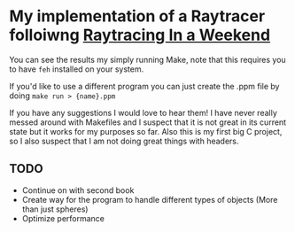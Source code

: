 # My implementation of a Raytracer folloiwng [Raytracing In a Weekend](https://raytracing.github.io/books/RayTracingInOneWeekend.html)

You can see the results my simply running Make, note that this requires you to have `feh` installed on your system.

If you'd like to use a different program you can just create the .ppm file by doing `make run > {name}.ppm`

If you have any suggestions I would love to hear them! I have never really messed around with Makefiles and I suspect that it is not great in its current state but it works for my purposes so far. Also this is my first big C project, so I also suspect that I am not doing great things with headers.

## TODO
- Continue on with second book
- Create way for the program to handle different types of objects (More than just spheres) 
- Optimize performance 
